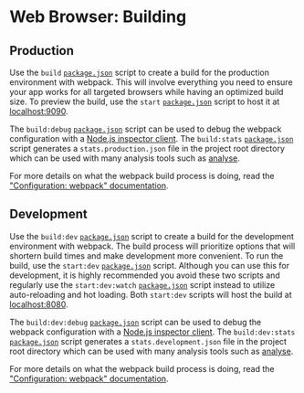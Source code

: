 # Web Browser: Building
## Production
Use the `build` [`package.json`](../../../../package.json) script to create a build for the production environment with webpack. This will involve everything you need to ensure your app works for all targeted browsers while having an optimized build size. To preview the build, use the `start` [`package.json`](../../../../package.json) script to host it at [localhost:9090](http://localhost:9090).

The `build:debug` [`package.json`](../../../../package.json) script can be used to debug the webpack configuration with a [Node.js inspector client](https://nodejs.org/en/docs/guides/debugging-getting-started/#inspector-clients). The `build:stats` [`package.json`](../../../../package.json) script generates a `stats.production.json` file in the project root directory which can be used with many analysis tools such as [analyse](https://github.com/webpack/analyse).

For more details on what the webpack build process is doing, read the ["Configuration: webpack" documentation](configuration.md#webpack).

## Development
Use the `build:dev` [`package.json`](../../../../package.json) script to create a build for the development environment with webpack. The build process will prioritize options that will shortern build times and make development more convenient. To run the build, use the `start:dev` [`package.json`](../../../../package.json) script. Although you can use this for development, it is highly recommended you avoid these two scripts and regularly use the `start:dev:watch` [`package.json`](../../../../package.json) script instead to utilize auto-reloading and hot loading. Both `start:dev` scripts will host the build at [localhost:8080](http://localhost:8080).

The `build:dev:debug` [`package.json`](../../../../package.json) script can be used to debug the webpack configuration with a [Node.js inspector client](https://nodejs.org/en/docs/guides/debugging-getting-started/#inspector-clients). The `build:dev:stats` [`package.json`](../../../../package.json) script generates a `stats.development.json` file in the project root directory which can be used with many analysis tools such as [analyse](https://github.com/webpack/analyse).

For more details on what the webpack build process is doing, read the ["Configuration: webpack" documentation](configuration.md#webpack).